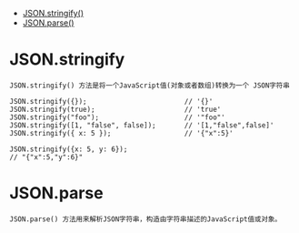 - [JSON.stringify()](#JSON.stringify)
- [JSON.parse()](#JSON.stringify)




# JSON.stringify
```
JSON.stringify() 方法是将一个JavaScript值(对象或者数组)转换为一个 JSON字符串

JSON.stringify({});                        // '{}'
JSON.stringify(true);                      // 'true'
JSON.stringify("foo");                     // '"foo"'
JSON.stringify([1, "false", false]);       // '[1,"false",false]'
JSON.stringify({ x: 5 });                  // '{"x":5}'

JSON.stringify({x: 5, y: 6});              
// "{"x":5,"y":6}"
```

# JSON.parse
```
JSON.parse() 方法用来解析JSON字符串，构造由字符串描述的JavaScript值或对象。

```
